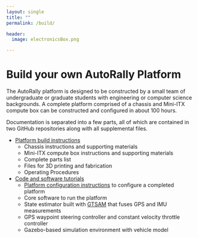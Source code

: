 ```yaml
---
layout: single
title: ""
permalink: /build/

header:
  image: electronicsBox.png

---
```


# Build your own AutoRally Platform

The AutoRally platform is designed to be constructed by a small team of undergraduate or graduate students with engineering or computer science backgrounds. A complete platform comprised of a chassis and Mini-ITX compute box can be constructed and configured in about 100 hours.

Documentation is separated into a few parts, all of which are contained in two GitHub repositories  along with all supplemental files. 

  * [Platform build instructions](https://github.com/AutoRally/autorally_platform_instructions)
    * Chassis instructions and supporting materials
    * Mini-ITX compute box instructions and supporting materials
    * Complete parts list
    * Files for 3D printing and fabrication
    * Operating Procedures
  * [Code and software tutorials](https://github.com/AutoRally/autorally)
    * [Platform configuration instructions](https://github.com/AutoRally/autorally/wiki) to configure a completed platform
    * Core software to run the platform
    * State estimator built with [GTSAM](https://collab.cc.gatech.edu/borg/) that fuses GPS and IMU measurements
    * GPS waypoint steering controller and constant velocity throttle controller
    * Gazebo-based simulation environment with vehicle model
